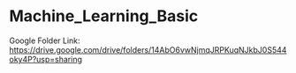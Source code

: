 # Machine_Learning_Basic
Google Folder Link: https://drive.google.com/drive/folders/14AbO6vwNjmqJRPKuqNJkbJ0S544oky4P?usp=sharing
